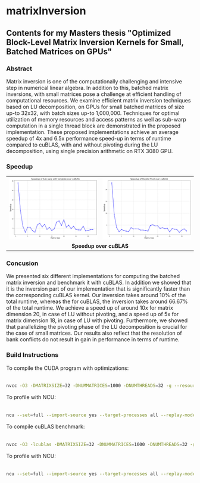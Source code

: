 # matrixInversion

## Contents for my Masters thesis "Optimized Block-Level Matrix Inversion Kernels for Small, Batched Matrices on GPUs"

### Abstract

Matrix inversion is one of the computationally challenging and intensive step in numerical
linear algebra. In addition to this, batched matrix inversions, with small matrices pose
a challenge at efficient handling of computational resources. We examine efficient matrix
inversion techniques based on LU decomposition, on GPUs for small batched matrices
of size up-to 32x32, with batch sizes up-to 1,000,000. Techniques for optimal utilization
of memory resources and access patterns as well as sub-warp computation in a single
thread block are demonstrated in the proposed implementation. These proposed implementations
achieve an average speedup of 4x and 6.5x performance speed-up in terms of
runtime compared to cuBLAS, with and without pivoting during the LU decomposition,
using single precision arithmetic on RTX 3080 GPU.

### Speedup

<table>
  <tr>
    <td><img src="images/no_swzl_speedup.png" width="300"></td>
    <td><img src="images/par_piv_speedup.png" width="300"></td>
  </tr>
  <tr>
    <td colspan="2" align="center"><b>Speedup over cuBLAS</b></td>
  </tr>
</table>



### Concusion

We presented six different implementations for computing the batched matrix inversion
and benchmark it with cuBLAS. In addition we showed that it is the inversion part of our
implementation that is significantly faster than the corresponding cuBLAS kernel. Our
inversion takes around 10% of the total runtime, whereas the for cuBLAS, the inversion
takes around 66.67% of the total runtime. We achieve a speed up of around 10x for matrix
dimension 20, in case of LU without pivoting, and a speed up of 5x for matrix dimension
18, in case of LU with pivoting. Furthermore, we showed that parallelizing the pivoting
phase of the LU decomposition is crucial for the case of small matrices. Our results also
reflect that the resolution of bank conflicts do not result in gain in performance in terms of
runtime.

### Build Instructions

To compile the CUDA program with optimizations:

```bash

nvcc -O3 -DMATRIXSIZE=32 -DNUMMATRICES=1000 -DNUMTHREADS=32 -g --resource-usage --ptxas-options=-v --expt-relaxed-constexpr --extra-device-vectorization --use_fast_math --default-stream per-thread --std=c++17 --extended-lambda --expt-extended-lambda --Werror cross-execution-space-call --dlink-time-opt --display-error-number --generate-line-info --source-in-ptx -Xcompiler -ffast-math -Xcompiler -march=native -Xcompiler -funroll-loops -Xcompiler -fomit-frame-pointer -Xcompiler -ffunction-sections -Xcompiler -fdata-sections -Xcompiler -fno-stack-protector -Xcompiler -fno-math-errno -Xptxas --opt-level=3 -Xptxas --allow-expensive-optimizations=true -Xptxas -dlcm=cg -Xptxas -dscm=wt -Xptxas --preserve-relocs --restrict -lineinfo -arch=sm_86 -t 0 luBatchedInplace.cu -o custom

```

To profile with NCU:

```bash

ncu --set=full --import-source yes --target-processes all --replay-mode kernel --section InstructionStats --section LaunchStats --section MemoryWorkloadAnalysis --section SchedulerStats --section SourceCounters --section SpeedOfLight --sampling-interval auto --sampling-max-passes 5 --sampling-buffer-size 33554432 --clock-control base --launch-skip 0 --kernel-name-base mangled -f -o profile_output ./custom

```

To compile cuBLAS benchmark:

```bash

nvcc -O3 -lcublas -DMATRIXSIZE=32 -DNUMMATRICES=1000 -DNUMTHREADS=32 -g --resource-usage --ptxas-options=-v --expt-relaxed-constexpr --extra-device-vectorization --use_fast_math --default-stream per-thread --std=c++17 --extended-lambda --expt-extended-lambda --Werror cross-execution-space-call --dlink-time-opt --display-error-number --generate-line-info --source-in-ptx -Xcompiler -ffast-math -Xcompiler -march=native -Xcompiler -funroll-loops -Xcompiler -fomit-frame-pointer -Xcompiler -ffunction-sections -Xcompiler -fdata-sections -Xcompiler -fno-stack-protector -Xcompiler -fno-math-errno -Xptxas --opt-level=3 -Xptxas --allow-expensive-optimizations=true -Xptxas -dlcm=cg -Xptxas -dscm=wt -Xptxas --preserve-relocs --restrict -lineinfo -arch=sm_86 -t 0 benchmark.cu -o benchmark

```

To profile with NCU:

```bash

ncu --set=full --import-source yes --target-processes all --replay-mode kernel --section InstructionStats --section LaunchStats --section MemoryWorkloadAnalysis --section SchedulerStats --section SourceCounters --section SpeedOfLight --sampling-interval auto --sampling-max-passes 5 --sampling-buffer-size 33554432 --clock-control base --launch-skip 0 --kernel-name-base mangled -f -o profile_output ./benchmark

```
